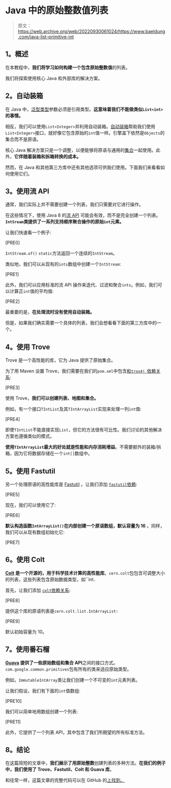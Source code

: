# Java 中的原始整数值列表

> 原文：<https://web.archive.org/web/20220930061024/https://www.baeldung.com/java-list-primitive-int>

## **1。概述**

在本教程中，**我们将学习如何构建一个包含原始整数值**的列表。

我们将探索使用核心 Java 和外部库的解决方案。

## **2。自动装箱**

在 Java 中，[泛型类型](/web/20220815130058/https://www.baeldung.com/java-generics)参数必须是引用类型。**这意味着我们不能做类似`List<int>`的事情。**

相反，我们可以使用`List<Integer>`并利用自动装箱。[自动装箱](/web/20220815130058/https://www.baeldung.com/java-wrapper-classes)帮助我们使用`List<Integer>`接口，就好像它包含原始的`int`值一样。引擎盖下依然是`Objects`的集合而不是原语。

核心 Java 解决方案只是一个调整，以便能够将原语与通用的[集合](/web/20220815130058/https://www.baeldung.com/java-collections)一起使用。此外，**它伴随着装箱和拆箱转换的成本。**

然而，在 Java 和其他第三方库中还有其他选项可供我们使用。下面我们来看看如何使用它们。

## **3。使用流 API**

通常，我们实际上并不需要创建一个列表，我们只需要对它进行操作。

在这些情况下，使用 Java 8 的[流 API](/web/20220815130058/https://www.baeldung.com/java-8-streams-introduction) 可能会有效，而不是完全创建一个列表。**`IntSream`类提供了一系列支持顺序聚合操作的原始`int`元素。**

让我们快速看一个例子:

[PRE0]

`IntStream.of()` `static`方法返回一个连续的`IntStream`。

类似地，我们可以从现有的`ints`数组中创建一个`IntStream`:

[PRE1]

此外，我们可以应用标准的流 API 操作来迭代、过滤和聚合`ints`。例如，我们可以计算正`int`值的平均值:

[PRE2]

最重要的是，**在处理流时没有使用自动装箱。**

但是，如果我们确实需要一个具体的列表，我们会想看看下面的第三方库中的一个。

## **4。使用 Trove**

Trove 是一个高性能的库，它为 Java 提供了原始集合。

为了用 Maven 设置 Trove，我们需要在我们的`pom.xml`中包含[和`trov4j `依赖关系](https://web.archive.org/web/20220815130058/https://search.maven.org/search?q=net.sf.trove4j%20trove4j):

[PRE3]

使用 Trove，**我们可以创建列表、地图和集合。**

例如，有一个接口`TIntList`及其`TIntArrayList`实现来处理一列`int`值:

[PRE4]

即使`TIntList`不能直接实现`List`，但它的方法很有可比性。我们讨论的其他解决方案也遵循类似的模式。

**使用`TIntArrayList`最大的好处就是性能和内存消耗增益**。不需要额外的装箱/拆箱，因为它将数据存储在一个`int[]`数组中。

## **5。使用 Fastutil**

另一个处理原语的高性能库是 [Fastutil](https://web.archive.org/web/20220815130058/http://fastutil.di.unimi.it/) 。让我们添加 [`fastutil`依赖](https://web.archive.org/web/20220815130058/https://search.maven.org/search?q=it.unimi.dsi%20fastutil):

[PRE5]

现在，我们可以使用它了:

[PRE6]

**默认构造函数`IntArrayList()`在内部创建一个原语数组，默认容量为 16** 。同样，我们可以从现有数组初始化它:

[PRE7]

## **6。使用 Colt**

**[Colt](https://web.archive.org/web/20220815130058/https://dst.lbl.gov/ACSSoftware/colt/api/index.html) 是一个开源的，用于科学技术计算的高性能库**。`cern.colt`包包含可调整大小的列表，这些列表包含原始数据类型，如``int`.`

首先，让我们添加 [`colt`依赖关系](https://web.archive.org/web/20220815130058/https://search.maven.org/search?q=colt%20colt):

[PRE8]

提供这个库的原语列表是`cern.colt.list.IntArrayList:`

[PRE9]

默认初始容量为 10。

## **7。使用番石榴**

**[Guava](/web/20220815130058/https://www.baeldung.com/whats-new-in-guava-18) 提供了一些原始数组和集合 API**之间的接口方式。`com.google.common.primitives`包有所有的类来适应原始类型。

例如，`ImmutableIntArray`类让我们创建一个不可变的`int`元素列表。

让我们假设，我们有下面的`int`值数组:

[PRE10]

我们可以简单地用数组创建一个列表:

[PRE11]

此外，它提供了一个列表 API，其中包含了我们所期望的所有标准方法。

## **8。结论**

在这篇简短的文章中，**我们展示了用原始整数**创建列表的多种方法。**在我们的例子中，我们使用了 Trove、Fastutil、Colt 和 Guava 库**。

和往常一样，这篇文章的完整代码可以在 GitHub 的[上找到。](https://web.archive.org/web/20220815130058/https://github.com/eugenp/tutorials/tree/master/core-java-modules/core-java-collections-list-3)